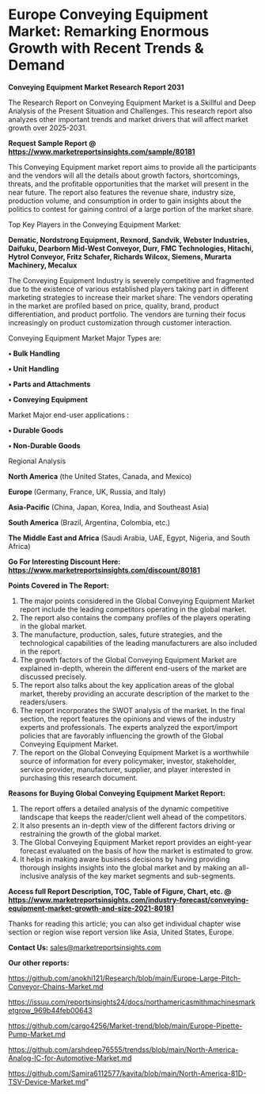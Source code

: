 # Europe Conveying Equipment Market: Remarking Enormous Growth with Recent Trends & Demand

<strong>Conveying Equipment Market Research Report 2031</strong>

The Research Report on Conveying Equipment Market is a Skillful and Deep Analysis of the Present Situation and Challenges. This research report also analyzes other important trends and market drivers that will affect market growth over 2025-2031.

<strong>Request Sample Report @ <a href=https://www.marketreportsinsights.com/sample/80181>https://www.marketreportsinsights.com/sample/80181</a></strong>

This Conveying Equipment market report aims to provide all the participants and the vendors will all the details about growth factors, shortcomings, threats, and the profitable opportunities that the market will present in the near future. The report also features the revenue share, industry size, production volume, and consumption in order to gain insights about the politics to contest for gaining control of a large portion of the market share.

Top Key Players in the Conveying Equipment Market:

<strong>Dematic, Nordstrong Equipment, Rexnord, Sandvik, Webster Industries, Daifuku, Dearborn Mid-West Conveyor, Durr, FMC Technologies, Hitachi, Hytrol Conveyor, Fritz Schafer, Richards Wilcox, Siemens, Murarta Machinery, Mecalux</strong>

The Conveying Equipment Industry is severely competitive and fragmented due to the existence of various established players taking part in different marketing strategies to increase their market share. The vendors operating in the market are profiled based on price, quality, brand, product differentiation, and product portfolio. The vendors are turning their focus increasingly on product customization through customer interaction.

Conveying Equipment Market Major Types are:

<strong>• Bulk Handling

• Unit Handling

• Parts and Attachments

• Conveying Equipment</strong>

Market Major end-user applications :

<strong>• Durable Goods

• Non-Durable Goods</strong>

Regional Analysis

</u><strong><b>North America</b></strong> (the United States, Canada, and Mexico)

<strong><b>Europe </b></strong>(Germany, France, UK, Russia, and Italy)

<strong><b>Asia-Pacific</b></strong> (China, Japan, Korea, India, and Southeast Asia)

<strong><b>South America</b></strong> (Brazil, Argentina, Colombia, etc.)

<strong><b>The Middle East and Africa</b></strong> (Saudi Arabia, UAE, Egypt, Nigeria, and South Africa)

<strong>Go For Interesting Discount Here: <a href=https://www.marketreportsinsights.com/discount/80181>https://www.marketreportsinsights.com/discount/80181</a></strong>

<strong>Points Covered in The Report:</strong>
<ol>
  <li>The major points considered in the Global Conveying Equipment Market report include the leading competitors operating in the global market.</li>
  <li>The report also contains the company profiles of the players operating in the global market.</li>
  <li>The manufacture, production, sales, future strategies, and the technological capabilities of the leading manufacturers are also included in the report.</li>
  <li>The growth factors of the Global Conveying Equipment Market are explained in-depth, wherein the different end-users of the market are discussed precisely.</li>
  <li>The report also talks about the key application areas of the global market, thereby providing an accurate description of the market to the readers/users.</li>
  <li>The report incorporates the SWOT analysis of the market. In the final section, the report features the opinions and views of the industry experts and professionals. The experts analyzed the export/import policies that are favorably influencing the growth of the Global Conveying Equipment Market.</li>
  <li>The report on the Global Conveying Equipment Market is a worthwhile source of information for every policymaker, investor, stakeholder, service provider, manufacturer, supplier, and player interested in purchasing this research document.</li>
</ol>
<strong>Reasons for Buying Global Conveying Equipment Market Report:</strong>

<ol>
  <li>The report offers a detailed analysis of the dynamic competitive landscape that keeps the reader/client well ahead of the competitors.</li>
  <li>It also presents an in-depth view of the different factors driving or restraining the growth of the global market.</li>
  <li>The Global Conveying Equipment Market report provides an eight-year forecast evaluated on the basis of how the market is estimated to grow.</li>
  <li>It helps in making aware business decisions by having providing thorough insights insights into the global market and by making an all-inclusive analysis of the key market segments and sub-segments.</li>
</ol>
<strong>Access full Report Description, TOC, Table of Figure, Chart, etc. @ <a href=https://www.marketreportsinsights.com/industry-forecast/conveying-equipment-market-growth-and-size-2021-80181>https://www.marketreportsinsights.com/industry-forecast/conveying-equipment-market-growth-and-size-2021-80181</a></strong>


Thanks for reading this article; you can also get individual chapter wise section or region wise report version like Asia, United States, Europe.

<strong>Contact Us:</strong>
sales@marketreportsinsights.com

<strong>Our other reports:</strong>

<a href=https://github.com/anokhi121/Research/blob/main/Europe-Large-Pitch-Conveyor-Chains-Market.md>https://github.com/anokhi121/Research/blob/main/Europe-Large-Pitch-Conveyor-Chains-Market.md</a>

<a href=https://issuu.com/reportsinsights24/docs/northamericasmithmachinesmarketgrow_969b44feb00643>https://issuu.com/reportsinsights24/docs/northamericasmithmachinesmarketgrow_969b44feb00643</a>

<a href=https://github.com/cargo4256/Market-trend/blob/main/Europe-Pipette-Pump-Market.md>https://github.com/cargo4256/Market-trend/blob/main/Europe-Pipette-Pump-Market.md</a>

<a href=https://github.com/arshdeep76555/trendss/blob/main/North-America-Analog-IC-for-Automotive-Market.md>https://github.com/arshdeep76555/trendss/blob/main/North-America-Analog-IC-for-Automotive-Market.md</a>

<a href=https://github.com/Samira6112577/kavita/blob/main/North-America-81D-TSV-Device-Market.md>https://github.com/Samira6112577/kavita/blob/main/North-America-81D-TSV-Device-Market.md</a>"
